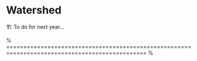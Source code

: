 # Watershed

🏗️ To do for next year...

<!-- La ligne de partage des eaux (_watershed_) considère l'image comme un carte topographique où :
* les régions de la segmentation sont les vallées
* les frontières entre régions sont les crêtes

Ainsi la {numref}`F:segmentation:watershed-moon` montre, pour une image de la Lune, ce que devrait être la carte topographique correspondante.
Cette carte est en fait la vue 3D de la norme du gradient de l'image.

```{figure} figs/segmentation-watershed-moon.png
---
height: 200px
name: F:segmentation:watershed-moon
---
Une image et son gradient (vu comme une image et comme un signal 3D, faisant apparaître le relief).
```

Le principe de la ligne de partage des eaux est donc :
1. de construire la carte d'élévation,
1. de remplir progressivement d'eau chaque bassin versant : l'eau apparaît tout en bas du relief,
1. de faire monter le niveau de l'eau,
1. lorsque deux bassins se rejoignent, la ligne de partage des eaux est marquée comme frontière.

La {numref}`F:segmentation:watershed-algo` schématise cet algorithme sur une coupe de l'image.

```{figure} figs/segmentation-watershed-algo.gif
---
height: 200px
name: F:segmentation:watershed-algo
---
Schématisation de l'algorithme de ligne de partage des eaux.
``` -->

<!-- Algorithme :
 \setlength{\fboxsep}{3mm}
 \colorbox{algobg}{\parbox{.9\textwidth}{
  Calculer le gradient (ou le Laplacien) de l'image.
  Les pixels ayant l'intensité la plus faible forment les bassins \phantom{\albar}\quad versants initiaux.
  Pour chaque niveau d'intensité $i$ :
  \albar Pour chaque groupe de pixels d'intensité $i$ :\\
  \albar\albar Si adjacent à exactement une région existante :\\\albar\albar\quad ajouter ces pixels dans cette région.\\
  \albar\albar Si adjacent à plusieurs régions simultanément :\\\albar\albar\quad marquer comme ligne de partage des eaux.
  \albar\albar Sinon, commencer une nouvelle région. -->

<!-- Une des limites de cette méthode apparaît lorsqu'il y a beaucoup de minima locaux dans le gradient.
Dit autrement, il y a trop de bassins versants très petits, qui sont alors autant de régions dans la segmentation.
Pour limiter ce nombre, on peut :
* lisser (avec un filtre passe-bas) le gradient avant d'appliquer l'algorithme,
* choisir manuellement les bassins versants d'intérêt avec des marqueurs,
* ou fusionner les minima locaux. -->

% =============================================================================================== %

<!-- ## Snakes

Contours actifs

Principe : à partir d'un contour initial proche de l'objet à segmenter,
le contour évolue de manière itérative et cherche à converger
vers les zones de fort gradient (= contour) sous certaines contraintes (forme, longueur, etc.).

Le contour est modélisé par un ensemble de points (x_i,y_i)
qui se déplacent légèrement à chaque itération pour déformer le contour.

  \includegraphics[width=7cm]{vincent117-1}

Le contour cherche à minimiser une énergie (ou fonction coût)
qui mesure la qualité de la segmentation :

  E_\text{totale} = E_\text{interne} + \lambda E_\text{externe}

* Énergie interne : encourage certaines configurations de forme
  (régularité, élasticité, a priori de forme, ...)
* Énergie externe : encourage le modèle à converger vers les contours des objets
  (zones de fort gradient)

% Différents types d'énergie interne :
%   \includegraphics[width=8cm]{vincent115} -->
